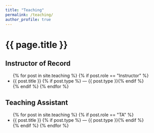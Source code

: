 ```yaml
---
title: "Teaching"
permalink: /teaching/
author_profile: true
---
```


<h1>{{ page.title }}</h1>

<h2>Instructor of Record</h2>
<ul>
{% for post in site.teaching %}
  {% if post.role == "Instructor" %}
    <li>
      {{ post.title }}
      {% if post.type %} — {{ post.type }}{% endif %}
    </li>
  {% endif %}
{% endfor %}
</ul>

<h2>Teaching Assistant</h2>
<ul>
{% for post in site.teaching %}
  {% if post.role == "TA" %}
    <li>
      {{ post.title }}
      {% if post.type %} — {{ post.type }}{% endif %}
    </li>
  {% endif %}
{% endfor %}
</ul>
